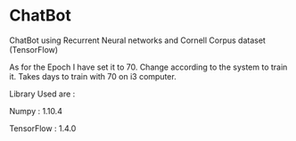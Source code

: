 # ChatBot
ChatBot using Recurrent Neural networks and Cornell Corpus dataset (TensorFlow)

As for the Epoch I have set it to 70.
Change according to the system to train it. 
Takes days to train with 70 on i3 computer.

Library Used are :

Numpy : 1.10.4

TensorFlow : 1.4.0
